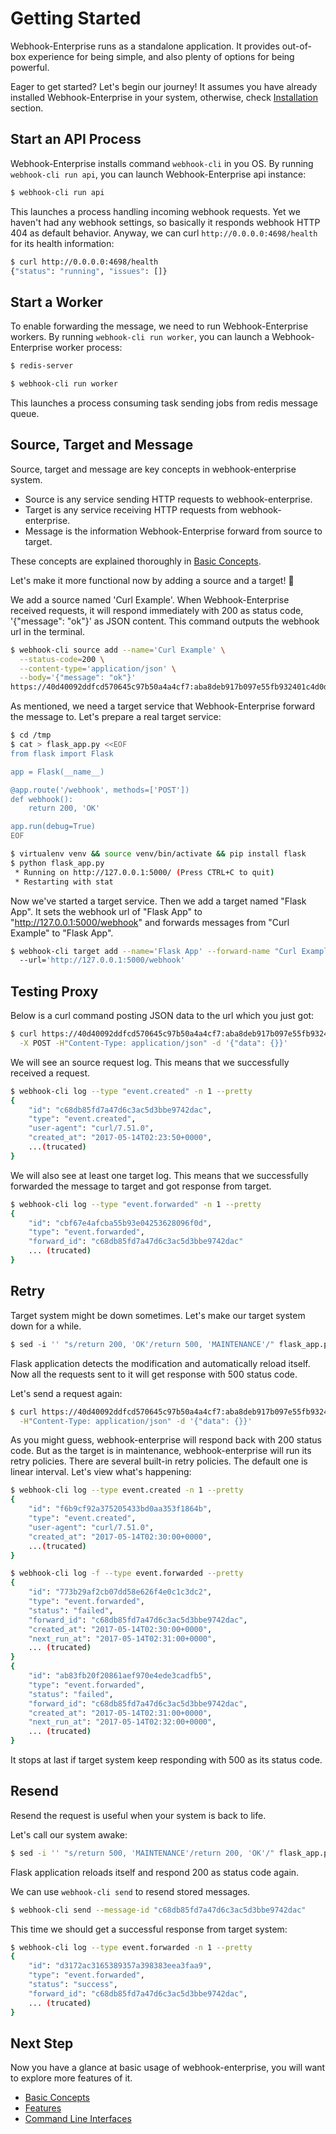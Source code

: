 # Getting Started

Webhook-Enterprise runs as a standalone application. It provides out-of-box
experience for being simple, and also plenty of options for being powerful.

Eager to get started? Let's begin our journey! It assumes you have already
installed Webhook-Enterprise in your system, otherwise, check [Installation]
section.

## Start an API Process

Webhook-Enterprise installs command `webhook-cli` in you OS. By running 
`webhook-cli run api`, you can launch Webhook-Enterprise api instance:

```bash
$ webhook-cli run api
```

This launches a process handling incoming webhook requests. Yet we haven't
had any webhook settings, so basically it responds webhook HTTP 404 as
default behavior. Anyway, we can curl `http://0.0.0.0:4698/health` for
its health information:

```bash
$ curl http://0.0.0.0:4698/health
{"status": "running", "issues": []}
```

## Start a Worker

To enable forwarding the message, we need to run Webhook-Enterprise workers.
By running `webhook-cli run worker`, you can launch a Webhook-Enterprise
worker process:

```bash
$ redis-server
```

```bash
$ webhook-cli run worker
```

This launches a process consuming task sending jobs from redis message queue.

## Source, Target and Message

Source, target and message are key concepts in webhook-enterprise system.

* Source is any service sending HTTP requests to webhook-enterprise.
* Target is any service receiving HTTP requests from webhook-enterprise.
* Message is the information Webhook-Enterprise forward from source to target.

These concepts are explained thoroughly in [Basic Concepts].

Let's make it more functional now by adding a source and a target! 🤘

We add a source named 'Curl Example'. When Webhook-Enterprise received requests,
it will respond immediately with 200 as status code, '{"message": "ok"}' as
JSON content.  This command outputs the webhook url in the terminal.

```bash
$ webhook-cli source add --name='Curl Example' \
  --status-code=200 \
  --content-type='application/json' \
  --body='{"message": "ok"}'
https://40d40092ddfcd570645c97b50a4a4cf7:aba8deb917b097e55fb932401c4d0d5b@0.0.0.0:4698/1
```
As mentioned, we need a target service that Webhook-Enterprise forward the
message to. Let's prepare a real target service:

```bash
$ cd /tmp
$ cat > flask_app.py <<EOF
from flask import Flask

app = Flask(__name__)

@app.route('/webhook', methods=['POST'])
def webhook():
    return 200, 'OK'

app.run(debug=True)
EOF

$ virtualenv venv && source venv/bin/activate && pip install flask
$ python flask_app.py
 * Running on http://127.0.0.1:5000/ (Press CTRL+C to quit)
 * Restarting with stat
```

Now we've started a target service. Then we add a target named "Flask App".
It sets the webhook url of "Flask App" to "http://127.0.0.1:5000/webhook" and
forwards messages from "Curl Example" to "Flask App".

```bash
$ webhook-cli target add --name='Flask App' --forward-name "Curl Example"
  --url='http://127.0.0.1:5000/webhook'
```

## Testing Proxy

Below is a curl command posting JSON data to the url which you just got:

```bash
$ curl https://40d40092ddfcd570645c97b50a4a4cf7:aba8deb917b097e55fb932401c4d0d5b@0.0.0.0:4698/1 \
  -X POST -H"Content-Type: application/json" -d '{"data": {}}'
```

We will see an source request log. This means that we successfully received a request.

```bash
$ webhook-cli log --type "event.created" -n 1 --pretty
{
    "id": "c68db85fd7a47d6c3ac5d3bbe9742dac",
    "type": "event.created",
    "user-agent": "curl/7.51.0",
    "created_at": "2017-05-14T02:23:50+0000",
    ...(trucated)
}
```

We will also see at least one target log. This means that we successfully forwarded
the message to target and got response from target.

```bash
$ webhook-cli log --type "event.forwarded" -n 1 --pretty
{
    "id": "cbf67e4afcba55b93e04253628096f0d",
    "type": "event.forwarded",
    "forward_id": "c68db85fd7a47d6c3ac5d3bbe9742dac"
    ... (trucated)
}
```

## Retry

Target system might be down sometimes. Let's make our target system down for a while.

```python
$ sed -i '' "s/return 200, 'OK'/return 500, 'MAINTENANCE'/" flask_app.py
```

Flask application detects the modification and automatically reload itself. Now
all the requests sent to it will get response with 500 status code.

Let's send a request again:

```bash
$ curl https://40d40092ddfcd570645c97b50a4a4cf7:aba8deb917b097e55fb932401c4d0d5b@0.0.0.0:4698/1 -X POST \
  -H"Content-Type: application/json" -d '{"data": {}}'
```

As you might guess, webhook-enterprise will respond back with 200 status code.
But as the target is in maintenance, webhook-enterprise will run its retry policies.
There are several built-in retry policies. The default one is linear interval.
Let's view what's happening:

```bash
$ webhook-cli log --type event.created -n 1 --pretty
{
    "id": "f6b9cf92a375205433bd0aa353f1864b",
    "type": "event.created",
    "user-agent": "curl/7.51.0",
    "created_at": "2017-05-14T02:30:00+0000",
    ...(trucated)
}
```

```bash
$ webhook-cli log -f --type event.forwarded --pretty
{
    "id": "773b29af2cb07dd58e626f4e0c1c3dc2",
    "type": "event.forwarded",
    "status": "failed",
    "forward_id": "c68db85fd7a47d6c3ac5d3bbe9742dac",
    "created_at": "2017-05-14T02:30:00+0000",
    "next_run_at": "2017-05-14T02:31:00+0000",
    ... (trucated)
}
{
    "id": "ab83fb20f20861aef970e4ede3cadfb5",
    "type": "event.forwarded",
    "status": "failed",
    "forward_id": "c68db85fd7a47d6c3ac5d3bbe9742dac",
    "created_at": "2017-05-14T02:31:00+0000",
    "next_run_at": "2017-05-14T02:32:00+0000",
    ... (trucated)
}
```

It stops at last if target system keep responding with 500 as its
status code.

## Resend

Resend the request is useful when your system is back to life.

Let's call our system awake:

```bash
$ sed -i '' "s/return 500, 'MAINTENANCE'/return 200, 'OK'/" flask_app.py
```

Flask application reloads itself and respond 200 as status code again.

We can use `webhook-cli send` to resend stored messages.

```bash
$ webhook-cli send --message-id "c68db85fd7a47d6c3ac5d3bbe9742dac"
```

This time we should get a successful response from target system:

```bash
$ webhook-cli log --type event.forwarded -n 1 --pretty
{
    "id": "d3172ac3165389357a398383eea3faa9",
    "type": "event.forwarded",
    "status": "success",
    "forward_id": "c68db85fd7a47d6c3ac5d3bbe9742dac",
    ... (trucated)
}
```

## Next Step

Now you have a glance at basic usage of webhook-enterprise, you will want
to explore more features of it.

* [Basic Concepts]
* [Features]
* [Command Line Interfaces]

[Basic Concepts]: /docs/basic-concepts.md
[Installation]: /docs/installation.md
[Features]: /docs/features.md
[Command Line Interfaces]: /docs/cli.md
